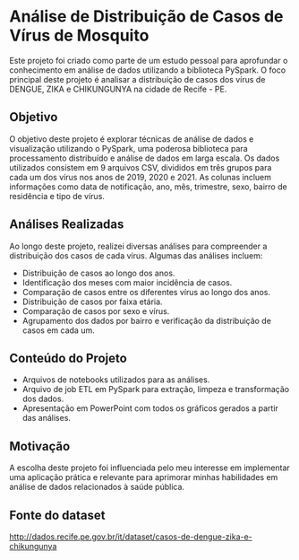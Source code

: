 # Análise de Distribuição de Casos de Vírus de Mosquito

Este projeto foi criado como parte de um estudo pessoal para aprofundar o conhecimento em análise de dados utilizando a biblioteca PySpark. O foco principal deste projeto é analisar a distribuição de casos dos vírus de DENGUE, ZIKA e CHIKUNGUNYA na cidade de Recife - PE.

## Objetivo

O objetivo deste projeto é explorar técnicas de análise de dados e visualização utilizando o PySpark, uma poderosa biblioteca para processamento distribuído e análise de dados em larga escala. Os dados utilizados consistem em 9 arquivos CSV, divididos em três grupos para cada um dos vírus nos anos de 2019, 2020 e 2021. As colunas incluem informações como data de notificação, ano, mês, trimestre, sexo, bairro de residência e tipo de vírus.

## Análises Realizadas

Ao longo deste projeto, realizei diversas análises para compreender a distribuição dos casos de cada vírus. Algumas das análises incluem:
- Distribuição de casos ao longo dos anos.
- Identificação dos meses com maior incidência de casos.
- Comparação de casos entre os diferentes vírus ao longo dos anos.
- Distribuição de casos por faixa etária.
- Comparação de casos por sexo e vírus.
- Agrupamento dos dados por bairro e verificação da distribuição de casos em cada um.

## Conteúdo do Projeto

- Arquivos de notebooks utilizados para as análises.
- Arquivo de job ETL em PySpark para extração, limpeza e transformação dos dados.
- Apresentação em PowerPoint com todos os gráficos gerados a partir das análises.
  
## Motivação

A escolha deste projeto foi influenciada pelo meu interesse em implementar uma aplicação prática e relevante para aprimorar minhas habilidades em análise de dados relacionados à saúde pública.

## Fonte do dataset
http://dados.recife.pe.gov.br/it/dataset/casos-de-dengue-zika-e-chikungunya
